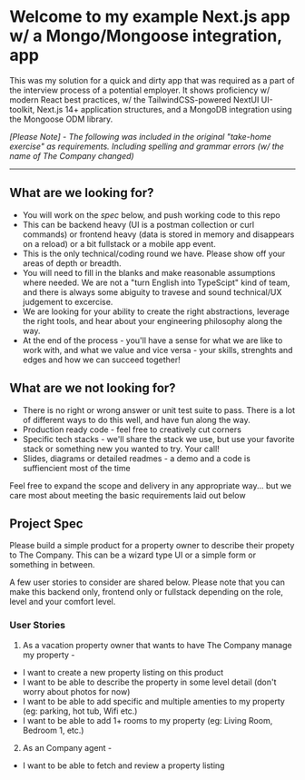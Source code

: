 # Welcome to my example Next.js app w/ a Mongo/Mongoose integration, app
This was my solution for a quick and dirty app that was required as a part of the interview process of a potential employer. It shows proficiency w/ modern React best practices, w/ the TailwindCSS-powered NextUI UI-toolkit, Next.js 14+ application structures, and a MongoDB integration using the Mongoose ODM library. 

*[Please Note] - The following was included in the original "take-home exercise" as requirements. Including spelling and grammar errors (w/ the name of The Company changed)*

---
## What are we looking for?
* You will work on the _spec_ below, and push working code to this repo
* This can be backend heavy (UI is a postman collection or curl commands) or frontend heavy (data is stored in memory and disappears on a reload) or a bit fullstack or a mobile app event.
* This is the only technical/coding round we have. Please show off your areas of depth or breadth.
* You will need to fill in the blanks and make reasonable assumptions where needed. We are not a "turn English into TypeScipt" kind of team, and there is always some abiguity to travese and sound technical/UX judgement to excercise.
* We are looking for your ability to create the right abstractions, leverage the right tools, and hear about your engineering philosophy along the way. 
* At the end of the process - you'll have a sense for what we are like to work with, and what we value and vice versa - your skills, strenghts and edges and how we can succeed together!

## What are we not looking for?
* There is no right or wrong answer or unit test suite to pass. There is a lot of different ways to do this well, and have fun along the way. 
* Production ready code - feel free to creatively cut corners 
* Specific tech stacks - we'll share the stack we use, but use your favorite stack or something new you wanted to try. Your call!
* Slides, diagrams or detailed readmes - a demo and a code is suffiencient most of the time

Feel free to expand the scope and delivery in any appropriate way... but we care most about meeting the basic requirements laid out below

## Project Spec
Please build a simple product for a property owner to describe their propety to The Company. This can be a wizard type UI or a simple form or something in between. 

A few user stories to consider are shared below. Please note that you can make this backend only, frontend only or fullstack depending on the role, level and your comfort level. 

### User Stories
1. As a vacation property owner that wants to have The Company manage my property - 
-  I want to create a new property listing on this product
-  I want to be able to describe the property in some level detail (don't worry about photos for now)
-  I want to be able to add specific and multiple amenties to my property (eg: parking, hot tub, Wifi etc.) 
-  I want to be able to add 1+ rooms to my property (eg: Living Room, Bedroom 1, etc.)
2. As an Company agent - 
-  I want to be able to fetch and review a property listing

